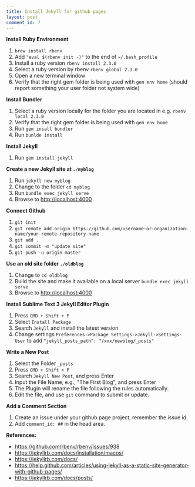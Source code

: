 ```yaml
---
title: Install Jekyll for github pages
layout: post
comment_id: 7
---
```


**Install Ruby Environment**
1. ``brew install rbenv``
2. Add ``"eval $(rbenv init -)"`` to the end of ``~/.bash_profile``
3. Install a ruby version ``rbenv install 2.3.0``
4. Select a ruby version by rbenv `rbenv global 2.3.0`
5. Open a new terminal window
6. Verify that the right gem folder is being used with ``gem env home`` (should report something your user folder not system wide)

**Install Bundler**
1. Select a ruby version locally for the folder you are located in e.g. ``rbenv local 2.3.0``
2. Verify that the right gem folder is being used with ``gem env home``
3. Run ``gem insall bundler``
4. Run ``bunlde install``

**Install Jekyll**
1. Run ``gem install jekyll``

**Create a new Jekyll site at ``./myblog``**
1. Run ``jekyll new myblog``
2. Change to the folder ``cd myblog``
3. Run ``bundle exec jekyll serve``
4. Browse to [http://localhost:4000](http://localhost:4000)

**Connect Github**
1. ``git init``
2. ``git remote add origin https://github.com/username-or-organization-name/your-remote-repository-name``
3. ``git add .``
4. ``git commit -m "update site"``
5. ``git push -u origin master``

**Use an old site folder ``./oldblog``**
1. Change to ``cd oldblog``
2. Build the site and make it available on a local server ``bundle exec jekyll serve``
3. Browse to [http://localhost:4000](http://localhost:4000)

**Install Sublime Text 3 Jekyll Editor Plugin**
1. Press ``CMD + Shift + P``
2. Select ``Install Package``
3. Search ``Jekyll`` and install the latest version
4. Change settings ``Preferences->Package Settings->Jekyll->Settings-User`` to add ``"jekyll_posts_path": "/xxx/newblog/_posts"``

**Write a New Post**
1. Select the Folder ``_posts``
2. Press ``CMD + Shift + P``
3. Search ``Jekyll New Post``, and press Enter
4. Input the File Name, e.g., "The First Blog", and press Enter
5. The Plugin will rename the file following the rules automatically.
6. Edit the file, and use ``git`` command to submit or update.

**Add a Comment Section**
1. Create an issue under your github page project, remember the issue id.
2. Add ``comment_id: ##`` in the head area.


**References:**
- https://github.com/rbenv/rbenv/issues/938
- https://jekyllrb.com/docs/installation/macos/
- https://jekyllrb.com/docs/
- https://help.github.com/articles/using-jekyll-as-a-static-site-generator-with-github-pages/
- https://jekyllrb.com/docs/posts/

